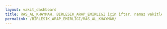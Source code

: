 ```yaml
---
layout: vakit_dashboard
title: RAS_AL_KHAYMAH, BIRLESIK_ARAP_EMIRLIGI için iftar, namaz vakitleri ve hava durumu - ilçe/eyalet seç
permalink: /BIRLESIK_ARAP_EMIRLIGI/RAS_AL_KHAYMAH/
---
```


<script type="text/javascript">
  var GLOBAL_COUNTRY = 'BIRLESIK_ARAP_EMIRLIGI';
  var GLOBAL_CITY = 'RAS_AL_KHAYMAH';
  var GLOBAL_STATE = '';
  var lat = 72;
  var lon = 21;
</script>
